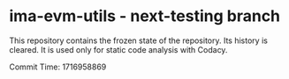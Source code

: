 # ima-evm-utils - next-testing branch

This repository contains the frozen state of the repository.
Its history is cleared. It is used only for static code
analysis with Codacy.

Commit Time: 1716958869